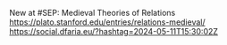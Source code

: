 New at #SEP: Medieval Theories of Relations https://plato.stanford.edu/entries/relations-medieval/ https://social.dfaria.eu/?hashtag=2024-05-11T15:30:02Z